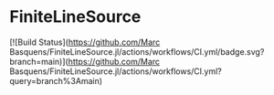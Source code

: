 # FiniteLineSource

[![Build Status](https://github.com/Marc Basquens/FiniteLineSource.jl/actions/workflows/CI.yml/badge.svg?branch=main)](https://github.com/Marc Basquens/FiniteLineSource.jl/actions/workflows/CI.yml?query=branch%3Amain)
